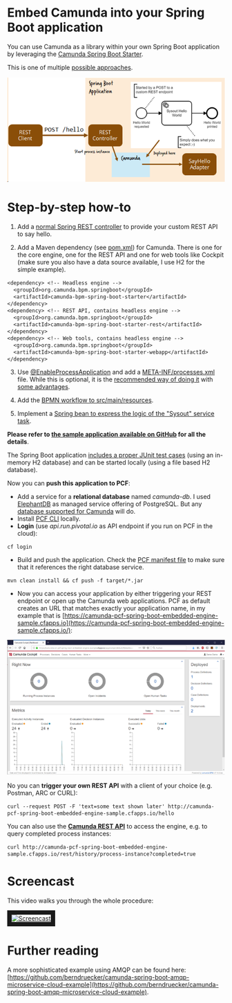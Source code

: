 # Embed Camunda into your Spring Boot application

You can use Camunda as a library within your own Spring Boot application by leveraging the [Camunda Spring Boot Starter](https://docs.camunda.org/manual/latest/user-guide/spring-boot-integration/).

This is one of multiple [possible approaches](../../../).

![](../docs/embedded-spring-boot-architecture.png)

# Step-by-step how-to

1. Add a [normal Spring REST controller](https://github.com/berndruecker/camunda-on-pcf/blob/master/spring-boot-embedded-engine-sample/src/main/java/com/camunda/demo/springboot/SysoutRestController.java#L15) to provide your custom REST API to say hello.

2. Add a Maven dependency (see [pom.xml](https://github.com/berndruecker/camunda-on-pcf/blob/master/spring-boot-embedded-engine-sample/pom.xml#L39)) for Camunda. There is one for the core engine, one for the REST API and one for web tools like Cockpit (make sure you also have a data source available, I use H2 for the simple example).

```
<dependency> <!-- Headless engine -->
  <groupId>org.camunda.bpm.springboot</groupId>
  <artifactId>camunda-bpm-spring-boot-starter</artifactId>
</dependency>
<dependency> <!-- REST API, contains headless engine -->
  <groupId>org.camunda.bpm.springboot</groupId>
  <artifactId>camunda-bpm-spring-boot-starter-rest</artifactId>
</dependency>
<dependency> <!-- Web tools, contains headless engine -->
  <groupId>org.camunda.bpm.springboot</groupId>
  <artifactId>camunda-bpm-spring-boot-starter-webapp</artifactId>
</dependency>
```

3. Use [@EnableProcessApplication](https://github.com/berndruecker/camunda-on-pcf/blob/master/spring-boot-embedded-engine-sample/src/main/java/com/camunda/demo/springboot/Application.java#L8) and add a [META-INF/processes.xml](https://github.com/berndruecker/camunda-on-pcf/blob/master/spring-boot-embedded-engine-sample/src/main/resources/META-INF/processes.xml) file. While this is optional, it is the [recommended way of doing it](https://docs.camunda.org/manual/latest/user-guide/spring-boot-integration/process-applications/) with [some advantages](https://forum.camunda.org/t/spring-boot-application-autodeployment-doesnt-work/4221/4). 

4. Add the [BPMN workflow to src/main/resources](https://github.com/berndruecker/camunda-on-pcf/blob/master/spring-boot-embedded-engine-sample/src/main/resources/sysout.bpmn).

5. Implement a [Spring bean to express the logic of the "Sysout" service task](https://github.com/berndruecker/camunda-on-pcf/blob/master/spring-boot-embedded-engine-sample/src/main/java/com/camunda/demo/springboot/adapter/SysoutAdapter.java).

**Please refer to [the sample application available on GitHub](https://github.com/berndruecker/camunda-on-pcf/tree/master/spring-boot-embedded-engine-sample) for all the details**. 

The Spring Boot application [includes a proper JUnit test cases](https://github.com/berndruecker/camunda-on-pcf/blob/master/spring-boot-embedded-engine-sample/src/test/java/com/camunda/demo/springboot/SysoutProcessTest.java) (using an in-memory H2 database) and can be started locally (using a file based H2 database).

Now you can **push this application to PCF**:

* Add a service for a **relational database** named _camunda-db_. I used [ElephantDB](https://docs.run.pivotal.io/marketplace/services/elephantsql.html) as managed service offering of PostgreSQL. But any [database supported for Camunda](https://docs.camunda.org/manual/latest/introduction/supported-environments/) will do.
*   Install [PCF CLI](https://docs.cloudfoundry.org/cf-cli/install-go-cli.html) locally.
*   **Login** (use _api.run.pivotal.io_ as API endpoint if you run on PCF in the cloud):
```
cf login
```
*   Build and push the application. Check the [PCF manifest file](https://github.com/berndruecker/camunda-on-pcf/blob/master/spring-boot-embedded-engine-sample/manifest.yml) to make sure that it references the right database service.
```
mvn clean install && cf push -f target/*.jar
```
*   Now you can access your application by either triggering your REST endpoint or open up the Camunda web applications. PCF as default creates an URL that matches exactly your application name, in my example that is [https://camunda-pcf-spring-boot-embedded-engine-sample.cfapps.io](https://camunda-pcf-spring-boot-embedded-engine-sample.cfapps.io/):

![](../docs/embedded-spring-boot-cockpit.png)

No you can **trigger your own REST API** with a client of your choice (e.g. Postman, ARC or CURL):

```
curl --request POST -F 'text=some text shown later' http://camunda-pcf-spring-boot-embedded-engine-sample.cfapps.io/hello
```

You can also use the **[Camunda REST API](https://docs.camunda.org/manual/latest/reference/rest/history/process-instance/get-process-instance-query/)** to access the engine, e.g. to query completed process instances:

```
curl http://camunda-pcf-spring-boot-embedded-engine-sample.cfapps.io/rest/history/process-instance?completed=true
```

# Screencast

This video walks you through the whole procedure:

<a href="http://www.youtube.com/watch?feature=player_embedded&v=va2uf-RRhPs" target="_blank"><img src="http://img.youtube.com/vi/va2uf-RRhPs/0.jpg" alt="Screencast" width="240" height="180" border="10" /></a>

# Further reading

A more sophisticated example using AMQP can be found here: [https://github.com/berndruecker/camunda-spring-boot-amqp-microservice-cloud-example](https://github.com/berndruecker/camunda-spring-boot-amqp-microservice-cloud-example).